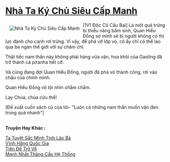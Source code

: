 <a href="https://truyenwiki.net/nha-ta-ky-chu-sieu-cap-manh.35781/" title="Nhà Ta Ký Chủ Siêu Cấp Manh"><h1>Nhà Ta Ký Chủ Siêu Cấp Manh</h1></a><div style="display:table"><img align="right" style="float: left; padding: 10px;" src="https://truyenwiki.net/a/img/str/src/35781.jpg" alt="Nhà Ta Ký Chủ Siêu Cấp Manh">[1V1 Độc Cô Cầu Bại] Là một quả trứng bị thiểu năng bẩm sinh, Quan Hiểu Đồng sợ mình sẽ bị người không có thị lực đánh cho canh rơi trứng. Vì vậy, để phá vỡ lớp vỏ, cô ấy chỉ có thể lao qua ba ngàn thế giới với sự chăm chỉ.<p></p> Thật tiếc nam thần này không phải hàng vừa vặn, hoa khôi của Gaoling đã trở thành cá piranha hết cỡ.<p></p> Và cũng đang đợi Quan Hiểu Đồng, người đã phá vỏ thành công, rơi vào chậu của chính mình.<p></p> Quan Hiểu Đồng vô tội nhìn chằm chằm.<p></p> Lạy Chúa, chúa cứu thế!<p></p> [Đề xuất cuốn sách cũ của tôi- "Luôn có những nam thần muốn vận đen trong quá nhanh"]</div><p><br><b>Truyện Hay Khác :</b></p><a href="https://truyenwiki.net/ta-tuyet-sac-minh-tinh-lao-ba.40037/" alt="Ta Tuyệt Sắc Minh Tinh Lão Bà">Ta Tuyệt Sắc Minh Tinh Lão Bà</a><br/><a href="https://github.com/nownovels/wikidich/tree/master/truyenhay/35912" alt="Vĩnh Hằng Quốc Gia">Vĩnh Hằng Quốc Gia</a><br/><a href="https://github.com/nownovels/wikidich/tree/master/truyenhay/36497" alt="Tiên Đế Trở Về">Tiên Đế Trở Về</a><br/><a href="https://github.com/nownovels/wikidich/tree/master/truyenhay/35098" alt="Mạnh Nhất Thăng Cấp Hệ Thống">Mạnh Nhất Thăng Cấp Hệ Thống</a><br/>